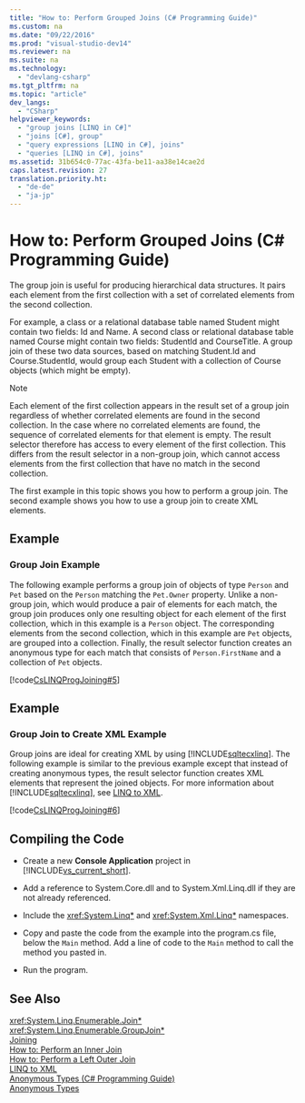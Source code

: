 ```yaml
---
title: "How to: Perform Grouped Joins (C# Programming Guide)"
ms.custom: na
ms.date: "09/22/2016"
ms.prod: "visual-studio-dev14"
ms.reviewer: na
ms.suite: na
ms.technology: 
  - "devlang-csharp"
ms.tgt_pltfrm: na
ms.topic: "article"
dev_langs: 
  - "CSharp"
helpviewer_keywords: 
  - "group joins [LINQ in C#]"
  - "joins [C#], group"
  - "query expressions [LINQ in C#], joins"
  - "queries [LINQ in C#], joins"
ms.assetid: 31b654c0-77ac-43fa-be11-aa38e14cae2d
caps.latest.revision: 27
translation.priority.ht: 
  - "de-de"
  - "ja-jp"
---
```

# How to: Perform Grouped Joins (C# Programming Guide)
The group join is useful for producing hierarchical data structures. It pairs each element from the first collection with a set of correlated elements from the second collection.  
  
 For example, a class or a relational database table named Student might contain two fields: Id and Name. A second class or relational database table named Course might contain two fields: StudentId and CourseTitle. A group join of these two data sources, based on matching Student.Id and Course.StudentId, would group each Student with a collection of Course objects (which might be empty).  
  
> [!NOTE]
>  Each element of the first collection appears in the result set of a group join regardless of whether correlated elements are found in the second collection. In the case where no correlated elements are found, the sequence of correlated elements for that element is empty. The result selector therefore has access to every element of the first collection. This differs from the result selector in a non-group join, which cannot access elements from the first collection that have no match in the second collection.  
  
 The first example in this topic shows you how to perform a group join. The second example shows you how to use a group join to create XML elements.  
  
## Example  
  
### Group Join Example  
 The following example performs a group join of objects of type `Person` and `Pet` based on the `Person` matching the `Pet.Owner` property. Unlike a non-group join, which would produce a pair of elements for each match, the group join produces only one resulting object for each element of the first collection, which in this example is a `Person` object. The corresponding elements from the second collection, which in this example are `Pet` objects, are grouped into a collection. Finally, the result selector function creates an anonymous type for each match that consists of `Person.FirstName` and a collection of `Pet` objects.  
  
 [!code[CsLINQProgJoining#5](../vs140/codesnippet/CSharp/how-to--perform-grouped-joins--csharp-programming-guide-_1.cs)]  
  
## Example  
  
### Group Join to Create XML Example  
 Group joins are ideal for creating XML by using [!INCLUDE[sqltecxlinq](../vs140/includes/sqltecxlinq_md.md)]. The following example is similar to the previous example except that instead of creating anonymous types, the result selector function creates XML elements that represent the joined objects. For more information about [!INCLUDE[sqltecxlinq](../vs140/includes/sqltecxlinq_md.md)], see [LINQ to XML](../vs140/linq-to-xml.md).  
  
 [!code[CsLINQProgJoining#6](../vs140/codesnippet/CSharp/how-to--perform-grouped-joins--csharp-programming-guide-_2.cs)]  
  
## Compiling the Code  
  
-   Create a new **Console Application** project in [!INCLUDE[vs_current_short](../vs140/includes/vs_current_short_md.md)].  
  
-   Add a reference to System.Core.dll and to System.Xml.Linq.dll if they are not already referenced.  
  
-   Include the <xref:System.Linq*> and <xref:System.Xml.Linq*> namespaces.  
  
-   Copy and paste the code from the example into the program.cs file, below the `Main` method. Add a line of code to the `Main` method to call the method you pasted in.  
  
-   Run the program.  
  
## See Also  
 <xref:System.Linq.Enumerable.Join*>   
 <xref:System.Linq.Enumerable.GroupJoin*>   
 [Joining](../vs140/join-operations.md)   
 [How to: Perform an Inner Join](../vs140/how-to--perform-inner-joins--csharp-programming-guide-.md)   
 [How to: Perform a Left Outer Join](../vs140/how-to--perform-left-outer-joins--csharp-programming-guide-.md)   
 [LINQ to XML](../vs140/linq-to-xml.md)   
 [Anonymous Types (C# Programming Guide)](../vs140/anonymous-types--csharp-programming-guide-.md)   
 [Anonymous Types](../vs140/anonymous-types--visual-basic-.md)